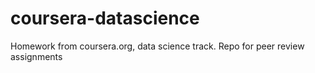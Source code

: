coursera-datascience
====================

Homework from coursera.org, data science track. Repo for peer review assignments
